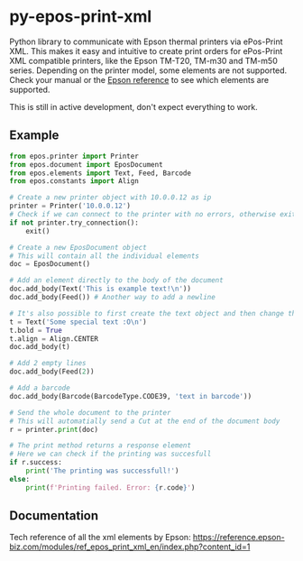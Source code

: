 # py-epos-print-xml
Python library to communicate with Epson thermal printers via ePos-Print XML.
This makes it easy and intuitive to create print orders for ePos-Print XML compatible printers, like the Epson TM-T20, TM-m30 and TM-m50 series.
Depending on the printer model, some elements are not supported. Check your manual or the [Epson reference](https://reference.epson-biz.com/modules/ref_epos_print_xml_en/index.php?vid=ref_epos_print_xml_en_devicespecifications_supportedelementslist) to see which elements are supported.

This is still in active development, don't expect everything to work.

## Example

```python
from epos.printer import Printer
from epos.document import EposDocument
from epos.elements import Text, Feed, Barcode
from epos.constants import Align

# Create a new printer object with 10.0.0.12 as ip
printer = Printer('10.0.0.12')
# Check if we can connect to the printer with no errors, otherwise exit
if not printer.try_connection():
    exit()

# Create a new EposDocument object
# This will contain all the individual elements
doc = EposDocument()

# Add an element directly to the body of the document
doc.add_body(Text('This is example text!\n'))
doc.add_body(Feed()) # Another way to add a newline

# It's also possible to first create the text object and then change the properties
t = Text('Some special text :O\n')
t.bold = True
t.align = Align.CENTER
doc.add_body(t)

# Add 2 empty lines
doc.add_body(Feed(2))

# Add a barcode
doc.add_body(Barcode(BarcodeType.CODE39, 'text in barcode'))

# Send the whole document to the printer
# This will automatially send a Cut at the end of the document body
r = printer.print(doc)

# The print method returns a response element
# Here we can check if the printing was succesfull
if r.success:
    print('The printing was successfull!')
else:
    print(f'Printing failed. Error: {r.code}')
```


## Documentation
Tech reference of all the xml elements by Epson: https://reference.epson-biz.com/modules/ref_epos_print_xml_en/index.php?content_id=1
